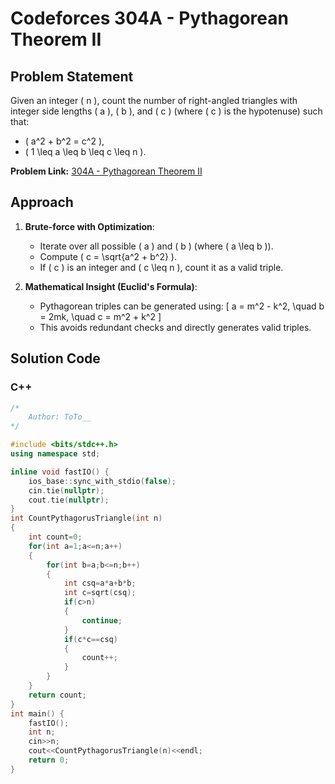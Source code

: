 # Codeforces 304A - Pythagorean Theorem II

## Problem Statement
Given an integer \( n \), count the number of right-angled triangles with integer side lengths \( a \), \( b \), and \( c \) (where \( c \) is the hypotenuse) such that:
- \( a^2 + b^2 = c^2 \),
- \( 1 \leq a \leq b \leq c \leq n \).

**Problem Link:** [304A - Pythagorean Theorem II](https://codeforces.com/problemset/problem/304/A)

## Approach
1. **Brute-force with Optimization**:
   - Iterate over all possible \( a \) and \( b \) (where \( a \leq b \)).
   - Compute \( c = \sqrt{a^2 + b^2} \).
   - If \( c \) is an integer and \( c \leq n \), count it as a valid triple.

2. **Mathematical Insight (Euclid's Formula)**:
   - Pythagorean triples can be generated using:
     \[
     a = m^2 - k^2, \quad b = 2mk, \quad c = m^2 + k^2
     \]
   - This avoids redundant checks and directly generates valid triples.

## Solution Code
### C++
```cpp
/*
    Author: ToTo__
*/

#include <bits/stdc++.h>
using namespace std;

inline void fastIO() {
    ios_base::sync_with_stdio(false);
    cin.tie(nullptr);
    cout.tie(nullptr);
}
int CountPythagorusTriangle(int n)
{
    int count=0;
    for(int a=1;a<=n;a++)
    {
        for(int b=a;b<=n;b++)
        {
            int csq=a*a+b*b;
            int c=sqrt(csq);
            if(c>n)
            {
                continue;
            }
            if(c*c==csq)
            {
                count++;
            }
        }
    }
    return count;
}
int main() {
    fastIO();
    int n;
    cin>>n;
    cout<<CountPythagorusTriangle(n)<<endl;
    return 0;
}
